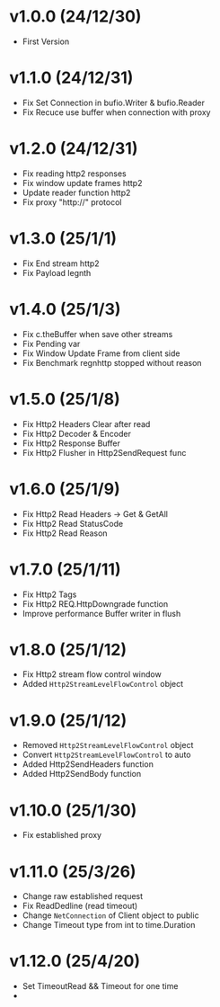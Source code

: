 # v1.0.0 (24/12/30)
- First Version

# v1.1.0 (24/12/31)
- Fix Set Connection in bufio.Writer & bufio.Reader
- Fix Recuce use buffer when connection with proxy

# v1.2.0 (24/12/31)
- Fix reading http2 responses
- Fix window update frames http2
- Update reader function http2
- Fix proxy "http://" protocol

# v1.3.0 (25/1/1)
- Fix End stream http2
- Fix Payload legnth

# v1.4.0 (25/1/3)
- Fix c.theBuffer when save other streams
- Fix Pending var
- Fix Window Update Frame from client side
- Fix Benchmark regnhttp stopped without reason

# v1.5.0 (25/1/8)
- Fix Http2 Headers Clear after read
- Fix Http2 Decoder & Encoder
- Fix Http2 Response Buffer
- Fix Http2 Flusher in Http2SendRequest func

# v1.6.0 (25/1/9)
- Fix Http2 Read Headers -> Get & GetAll
- Fix Http2 Read StatusCode
- Fix Http2 Read Reason

# v1.7.0 (25/1/11)
- Fix Http2 Tags
- Fix Http2 REQ.HttpDowngrade function
- Improve performance Buffer writer in flush

# v1.8.0 (25/1/12)
- Fix Http2 stream flow control window
- Added `Http2StreamLevelFlowControl` object

# v1.9.0 (25/1/12)
- Removed `Http2StreamLevelFlowControl` object
- Convert `Http2StreamLevelFlowControl` to auto
- Added Http2SendHeaders function
- Added Http2SendBody function

# v1.10.0 (25/1/30)
- Fix established proxy

# v1.11.0 (25/3/26)
- Change raw established request
- Fix ReadDedline (read timeout)
- Change `NetConnection` of Client object to public
- Change Timeout type from int to time.Duration

# v1.12.0 (25/4/20)
- Set TimeoutRead && Timeout for one time
- 